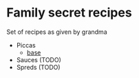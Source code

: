 # Family secret recipes

Set of recipes as given by grandma

- Piccas 
    - [base](pizzas/base.md)
- Sauces (TODO)
- Spreds (TODO)